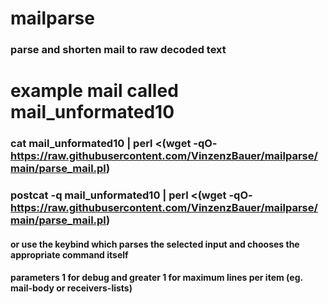 # mailparse
### parse and shorten mail to raw decoded text

# example mail called mail_unformated10
### cat mail_unformated10 | perl <(wget -qO- https://raw.githubusercontent.com/VinzenzBauer/mailparse/main/parse_mail.pl)
### postcat -q mail_unformated10 | perl <(wget -qO- https://raw.githubusercontent.com/VinzenzBauer/mailparse/main/parse_mail.pl)

#### or use the keybind which parses the selected input and chooses the appropriate command itself
#### parameters 1 for debug and greater 1 for maximum lines per item (eg. mail-body or receivers-lists)
